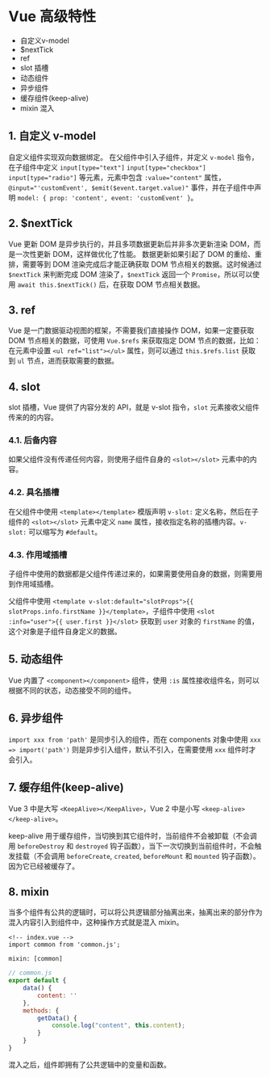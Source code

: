 # Vue 高级特性

- 自定义v-model
- $nextTick
- ref
- slot 插槽
- 动态组件
- 异步组件
- 缓存组件(keep-alive)
- mixin 混入

## 1. 自定义 v-model

自定义组件实现双向数据绑定。
在父组件中引入子组件，并定义 `v-model` 指令，在子组件中定义 `input[type="text"]` `input[type="checkbox"]` `input[type="radio"]` 等元素，元素中包含 `:value="content"` 属性，`@input="'customEvent', $emit($event.target.value)"` 事件，并在子组件中声明 `model: { prop: 'content', event: 'customEvent' }`。

## 2. $nextTick

Vue 更新 DOM 是异步执行的，并且多项数据更新后并非多次更新渲染 DOM，而是一次性更新 DOM，这样做优化了性能。
数据更新如果引起了 DOM 的重绘、重排，需要等到 DOM 渲染完成后才能正确获取 DOM 节点相关的数据。这时候通过 `$nextTick` 来判断完成 DOM 渲染了，`$nextTick` 返回一个 `Promise`，所以可以使用 `await this.$nextTick()` 后，在获取 DOM 节点相关数据。

## 3. ref

Vue 是一门数据驱动视图的框架，不需要我们直接操作 DOM，如果一定要获取 DOM 节点相关的数据，可使用 `Vue.$refs` 来获取指定 DOM 节点的数据，比如：在元素中设置 `<ul ref="list"></ul>` 属性，则可以通过 `this.$refs.list` 获取到 `ul` 节点，进而获取需要的数据。

## 4. slot

slot 插槽，Vue 提供了内容分发的 API，就是 v-slot 指令，`slot` 元素接收父组件传来的的内容。

### 4.1. 后备内容

如果父组件没有传递任何内容，则使用子组件自身的 `<slot></slot>` 元素中的内容。

### 4.2. 具名插槽

在父组件中使用 `<template></template>` 模版声明 `v-slot:` 定义名称，然后在子组件的 `<slot></slot>` 元素中定义 `name` 属性，接收指定名称的插槽内容。`v-slot:` 可以缩写为 `#default`。

### 4.3. 作用域插槽

子组件中使用的数据都是父组件传递过来的，如果需要使用自身的数据，则需要用到作用域插槽。

父组件中使用 `<template v-slot:default="slotProps">{{ slotProps.info.firstName }}</template>`，子组件中使用 `<slot :info="user">{{ user.first }}</slot>` 获取到 `user` 对象的 `firstName` 的值，这个对象是子组件自身定义的数据。

## 5. 动态组件

Vue 内置了 `<component></component>` 组件，使用 `:is` 属性接收组件名，则可以根据不同的状态，动态接受不同的组件。

## 6. 异步组件

`import xxx from 'path'` 是同步引入的组件，而在 components 对象中使用 `xxx => import('path')` 则是异步引入组件，默认不引入，在需要使用 `xxx` 组件时才会引入。

## 7. 缓存组件(keep-alive)

Vue 3 中是大写 `<KeepAlive></KeepAlive>`，Vue 2 中是小写 `<keep-alive></keep-alive>`。

keep-alive 用于缓存组件，当切换到其它组件时，当前组件不会被卸载（不会调用 `beforeDestroy` 和 `destroyed` 钩子函数），当下一次切换到当前组件时，不会触发挂载（不会调用 `beforeCreate`, `created`, `beforeMount` 和 `mounted` 钩子函数）。因为它已经被缓存了。

## 8. mixin

当多个组件有公共的逻辑时，可以将公共逻辑部分抽离出来，抽离出来的部分作为混入内容引入到组件中，这种操作方式就是混入 mixin。

```vue
<!-- index.vue -->
import common from 'common.js';

mixin: [common]
```

```javascript
// common.js
export default {
    data() {
        content: ''
    },
    methods: {
        getData() {
            console.log("content", this.content);
        }
    }
}
```

混入之后，组件即拥有了公共逻辑中的变量和函数。
